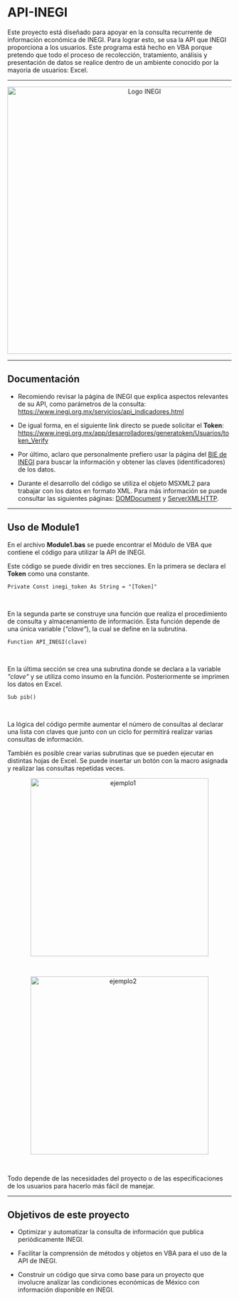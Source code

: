

# **API-INEGI**

Este proyecto está diseñado para apoyar en la consulta recurrente de información económica de INEGI. Para lograr esto, se usa la API que INEGI proporciona a los usuarios. Este programa está hecho en VBA porque pretendo que todo el proceso de recolección, tratamiento, análisis y presentación de datos se realice dentro de un ambiente conocido por la mayoría de usuarios: Excel.

---

<p align="center"> <img src="https://github.com/user-attachments/assets/e24fa025-ef66-49a3-8eb0-255a33d63e8e" alt="Logo INEGI" width="600"> </p>

---

## **Documentación**
- Recomiendo revisar la página de INEGI que explica aspectos relevantes de su API, como parámetros de la consulta: https://www.inegi.org.mx/servicios/api_indicadores.html

- De igual forma, en el siguiente link directo se puede solicitar el **Token**: https://www.inegi.org.mx/app/desarrolladores/generatoken/Usuarios/token_Verify

- Por último, aclaro que personalmente prefiero usar la página del [BIE de INEGI](https://www.inegi.org.mx/app/indicadores/default.aspx?tm=0) para buscar la información y obtener las claves (identificadores) de los datos. 

- Durante el desarrollo del código se utiliza el objeto MSXML2 para trabajar con los datos en formato XML. Para más información se puede consultar las siguientes páginas: [DOMDocument](https://learn.microsoft.com/en-us/previous-versions/windows/desktop/ms766564(v=vs.85)) y [ServerXMLHTTP](https://learn.microsoft.com/en-us/previous-versions/windows/desktop/ms762278(v=vs.85)).
  
---


## **Uso de Module1**

En el archivo **Module1.bas** se puede encontrar el Módulo de VBA que contiene el código para utilizar la API de INEGI. 

Este código se puede dividir en tres secciones. En la primera se declara el **Token** como una constante.

    Private Const inegi_token As String = "[Token]"
<br>

En la segunda parte se construye una función que realiza el procedimiento de consulta y almacenamiento de información. Esta función depende de una única variable (_"clave"_), la cual se define en la subrutina.

    Function API_INEGI(clave)
<br>

En la última sección se crea una subrutina donde se declara a la variable _"clave"_ y se utiliza como insumo en la función. Posteriormente se imprimen los datos en Excel.  

    Sub pib()
<br>

La lógica del código permite aumentar el número de consultas al declarar una lista con claves que junto con un ciclo for permitirá realizar varias consultas de información.

También es posible crear varias subrutinas que se pueden ejecutar en distintas hojas de Excel. Se puede insertar un botón con la macro asignada y realizar las consultas repetidas veces.

<p align="center"> <img src="https://github.com/user-attachments/assets/76976700-d78c-4adb-879f-e04c27b9234a" alt="ejemplo1" width="400"> </p>
<br>

<p align="center"> <img src="https://github.com/user-attachments/assets/3b56d5e4-6913-4c93-881c-00911e303815" alt="ejemplo2" width="400"> </p>
<br>


Todo depende de las necesidades del proyecto o de las especificaciones de los usuarios para hacerlo más fácil de manejar. 

---

## Objetivos de este proyecto

- Optimizar y automatizar la consulta de información que publica periódicamente INEGI.
  
- Facilitar la comprensión de métodos y objetos en VBA para el uso de la API de INEGI.
  
- Construir un código que sirva como base para un proyecto que involucre analizar las condiciones económicas de México con información  disponible en INEGI.


